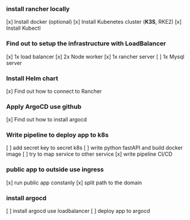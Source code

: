 ### install rancher locally
[x] Install docker (optional)
[x] Install Kubenetes cluster (**K3S**, RKE2)
[x] Install Kubectl

### Find out to setup the infrastructure with LoadBalancer
[x] 1x load balancer
[x] 2x Node worker
[x] 1x rancher server
[ ] 1x Mysql server

### Install Helm chart 
[x] Find out how to connect to Rancher

### Apply ArgoCD use github
[x] Find out how to install argocd

### Write pipeline to deploy app to k8s
[ ] add secret key to secret k8s
[ ] write python fastAPI and build docker image
[ ] try to map service to other service
[x] write pipeline CI/CD

### public app to outside use ingress
[x] run public app constanly
[x] split path to the domain

### install argocd
[ ] install argocd use loadbalancer
[ ] deploy app to argocd